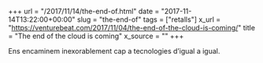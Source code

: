+++
url = "/2017/11/14/the-end-of.html"
date = "2017-11-14T13:22:00+00:00"
slug = "the-end-of"
tags = ["retalls"]
x_url = "https://venturebeat.com/2017/11/04/the-end-of-the-cloud-is-coming/"
title = "The end of the cloud is coming"
x_source = ""
+++


Ens encaminem inexorablement cap a tecnologies d’igual a igual.
